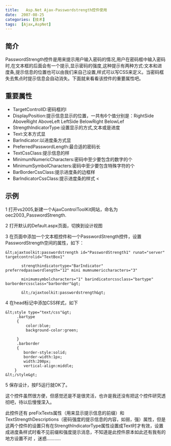 ```yaml
---
title:   Asp.Net Ajax-Passwordstrength控件使用
date:  2007-08-25
categories: [技术]
tags:  [Ajax,AspNet]
---
```


## 简介

PasswordStrength控件是用来提示用户输入密码的情况,用户在密码框中输入密码时,在文本框的后面会有一个提示,显示密码的强度,这种提示有两种方式:文本和进度条,提示信息的位置也可以由我们来自己设置,样式可以写CSS来定义。当密码框失去焦点时提示信息会自动消失。下面就来看看该控件的重要属性吧。
<!--more-->

## 重要属性

*   TargetControlID:密码框的I
*   DisplayPosition:提示信息显示的位置，一共有6个值分别是：RightSide AboveRight AboveLeft LeftSide BelowRight BelowLef
*   StrengthIndicatorType:设置显示的方式,文本或是进度
*   Text:文本方式显
*   BarIndicator:以进度条方式显
*   PreferredPasswordLength:最合适的密码长
*   TextCssClass:提示信息的样
*   MinimumNumericCharacters:密码中至少要包含的数字的个
*   MinimumSymbolCharacters:密码中至少要包含特殊字符的个
*   BarBorderCssClass:提示进度条的边框样
*   BarIndicatorCssClass:提示进度条的样式 &lt;

## 示例

1 打开vs2005,新建一个AjaxControlToolKit网站，命名为oec2003_PasswordStrength.

2 打开默认的Default.aspx页面，切换到设计视图

3 在页面中添加一个文本框控件和一个PasswordStrength控件，设置PasswordStrength空间的属性，如下：

```
&lt;ajaxtoolkit:passwordstrength id="PasswordStrength1" runat="server" targetcontrolid="TextBox1"

       strengthindicatortype="BarIndicator" preferredpasswordlength="12" mini mumnumericcharacters="3"

       minimumsymbolcharacters="1" barindicatorcssclass="bartype" barbordercssclass="barborder"&gt;

       &lt;/ajaxtoolkit:passwordstrength&gt;
```

4 在head标记中添加CSS样式，如下

```
&lt;style type="text/css"&gt;
     .bartype
     {
         color:blue;
         background-color:green;

     }
     .barborder
     {
        border-style:solid;
        border-width:1px;
        width:200px;
        vertical-align:middle;
    }
&lt;/style&gt;
```

5 保存设计，按F5运行就OK了。

这个控件虽然很方便，但感觉还是不是很灵活，也许是我还没有把这个控件研究透彻吧，待以后慢慢深入。

此控件还有 preFixTexts属性（用来显示提示信息的前缀）和TextStrengthDescriptions（密码强度的提示信息的内容，如弱，强）属性，但是这两个控件的设置只有在StrengthIndicatorType属性设置成Text时才有效，设置成进度条样式时看不见前缀和强度提示消息，不知道是此控件原本如此还有我有的地方设置不对 ，迷惑...........

